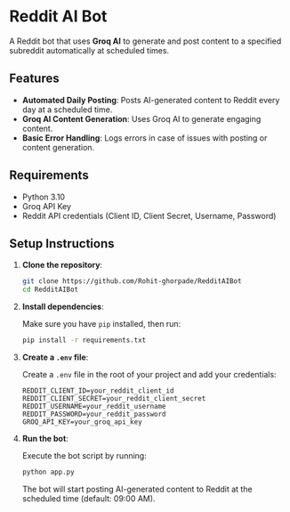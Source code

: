 # Reddit AI Bot

A Reddit bot that uses **Groq AI** to generate and post content to a specified subreddit automatically at scheduled times.

## Features

- **Automated Daily Posting**: Posts AI-generated content to Reddit every day at a scheduled time.
- **Groq AI Content Generation**: Uses Groq AI to generate engaging content.
- **Basic Error Handling**: Logs errors in case of issues with posting or content generation.

## Requirements

- Python 3.10
- Groq API Key
- Reddit API credentials (Client ID, Client Secret, Username, Password)

## Setup Instructions

1. **Clone the repository**:

    ```bash
    git clone https://github.com/Rohit-ghorpade/RedditAIBot
    cd RedditAIBot
    ```

2. **Install dependencies**:

    Make sure you have `pip` installed, then run:

    ```bash
    pip install -r requirements.txt
    ```

3. **Create a `.env` file**:

    Create a `.env` file in the root of your project and add your credentials:

    ```env
    REDDIT_CLIENT_ID=your_reddit_client_id
    REDDIT_CLIENT_SECRET=your_reddit_client_secret
    REDDIT_USERNAME=your_reddit_username
    REDDIT_PASSWORD=your_reddit_password
    GROQ_API_KEY=your_groq_api_key
    ```

4. **Run the bot**:

    Execute the bot script by running:

    ```bash
    python app.py
    ```

    The bot will start posting AI-generated content to Reddit at the scheduled time (default: 09:00 AM).
